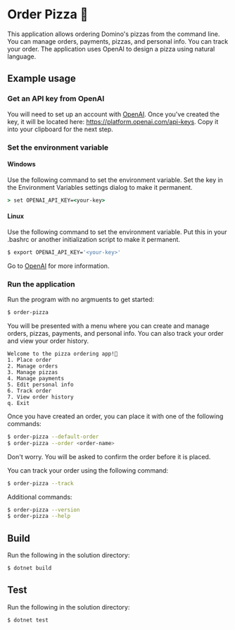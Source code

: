# Order Pizza 🍕

This application allows ordering Domino's pizzas from the command line. You can manage orders, payments, pizzas, and personal info. You can track your
order. The application uses OpenAI to design a pizza using natural language.

## Example usage

### Get an API key from OpenAI
You will need to set up an account with [OpenAI](https://openai.com/). Once you've created the key, it will be located here: https://platform.openai.com/api-keys. Copy it into your clipboard for the next step.

### Set the environment variable

#### Windows
Use the following command to set the environment variable. Set the key in the Environment Variables settings dialog to make it permanent.
```cmd
> set OPENAI_API_KEY=<your-key>
```

#### Linux
Use the following command to set the environment variable. Put this in your .bashrc or another initialization script to make it permanent.
```bash
$ export OPENAI_API_KEY='<your-key>'
```

Go to [OpenAI](https://help.openai.com/en/articles/5112595-best-practices-for-api-key-safety) for more information.

### Run the application
Run the program with no argmuents to get started:
```bash
$ order-pizza
```

You will be presented with a menu where you can create and manage orders, pizzas, payments, and personal info. You can also track your order and view your order history.
```
Welcome to the pizza ordering app!🍕
1. Place order
2. Manage orders
3. Manage pizzas
4. Manage payments
5. Edit personal info
6. Track order
7. View order history
q. Exit
```

Once you have created an order, you can place it with one of the following commands:
```bash
$ order-pizza --default-order
$ order-pizza --order <order-name>
```

Don't worry. You will be asked to confirm the order before it is placed.

You can track your order using the following command:

```bash
$ order-pizza --track
```

Additional commands:
```bash
$ order-pizza --version
$ order-pizza --help
```

## Build
Run the following in the solution directory:
```bash
$ dotnet build
```

## Test
Run the following in the solution directory:
```bash
$ dotnet test
```